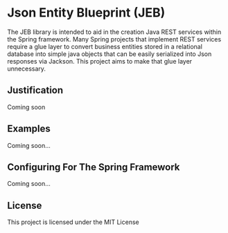 # Json Entity Blueprint (JEB)

The JEB library is intended to aid in the creation Java REST services within the Spring framework.  Many Spring projects that implement REST services require a glue layer to convert business entities stored in a relational database into simple java objects that can be easily serialized into Json responses via Jackson.  This project aims to make that glue layer unnecessary.

## Justification

Coming soon

## Examples

Coming soon...

## Configuring For The Spring Framework

Coming soon...

## License

This project is licensed under the MIT License
